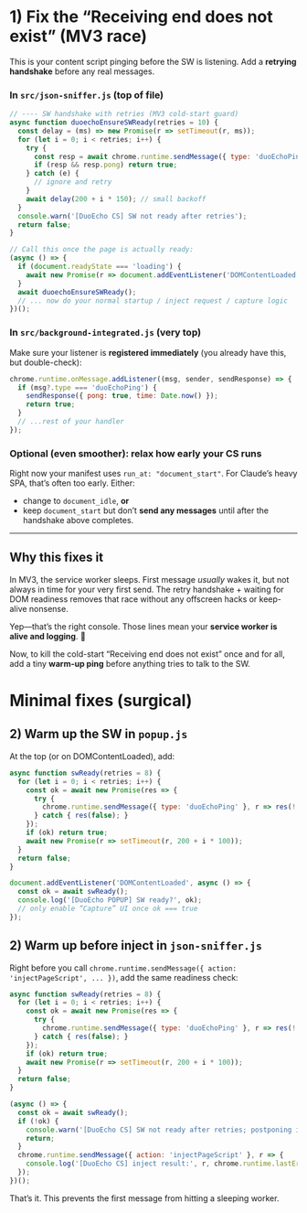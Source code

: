 # 1) Fix the “Receiving end does not exist” (MV3 race)

This is your content script pinging before the SW is listening. Add a **retrying handshake** before any real messages.

### In `src/json-sniffer.js` (top of file)

```js
// ---- SW handshake with retries (MV3 cold-start guard)
async function duoechoEnsureSWReady(retries = 10) {
  const delay = (ms) => new Promise(r => setTimeout(r, ms));
  for (let i = 0; i < retries; i++) {
    try {
      const resp = await chrome.runtime.sendMessage({ type: 'duoEchoPing' });
      if (resp && resp.pong) return true;
    } catch (e) {
      // ignore and retry
    }
    await delay(200 + i * 150); // small backoff
  }
  console.warn('[DuoEcho CS] SW not ready after retries');
  return false;
}

// Call this once the page is actually ready:
(async () => {
  if (document.readyState === 'loading') {
    await new Promise(r => document.addEventListener('DOMContentLoaded', r, { once: true }));
  }
  await duoechoEnsureSWReady();
  // ... now do your normal startup / inject request / capture logic
})();
```

### In `src/background-integrated.js` (very top)

Make sure your listener is **registered immediately** (you already have this, but double-check):

```js
chrome.runtime.onMessage.addListener((msg, sender, sendResponse) => {
  if (msg?.type === 'duoEchoPing') {
    sendResponse({ pong: true, time: Date.now() });
    return true;
  }
  // ...rest of your handler
});
```

### Optional (even smoother): relax how early your CS runs

Right now your manifest uses `run_at: "document_start"`. For Claude’s heavy SPA, that’s often too early. Either:

* change to `document_idle`, **or**
* keep `document_start` but don’t **send any messages** until after the handshake above completes.

---

## Why this fixes it

In MV3, the service worker sleeps. First message *usually* wakes it, but not always in time for your very first send. The retry handshake + waiting for DOM readiness removes that race without any offscreen hacks or keep-alive nonsense.

Yep—that’s the right console. Those lines mean your **service worker is alive and logging**. 🎉

Now, to kill the cold-start “Receiving end does not exist” once and for all, add a tiny **warm-up ping** before anything tries to talk to the SW.

# Minimal fixes (surgical)

## 2) Warm up the SW in `popup.js`

At the top (or on DOMContentLoaded), add:

```js
async function swReady(retries = 8) {
  for (let i = 0; i < retries; i++) {
    const ok = await new Promise(res => {
      try {
        chrome.runtime.sendMessage({ type: 'duoEchoPing' }, r => res(!!(r && r.pong)));
      } catch { res(false); }
    });
    if (ok) return true;
    await new Promise(r => setTimeout(r, 200 + i * 100));
  }
  return false;
}

document.addEventListener('DOMContentLoaded', async () => {
  const ok = await swReady();
  console.log('[DuoEcho POPUP] SW ready?', ok);
  // only enable “Capture” UI once ok === true
});
```

## 2) Warm up before inject in `json-sniffer.js`

Right before you call `chrome.runtime.sendMessage({ action: 'injectPageScript', ... })`, add the same readiness check:

```js
async function swReady(retries = 8) {
  for (let i = 0; i < retries; i++) {
    const ok = await new Promise(res => {
      try {
        chrome.runtime.sendMessage({ type: 'duoEchoPing' }, r => res(!!(r && r.pong)));
      } catch { res(false); }
    });
    if (ok) return true;
    await new Promise(r => setTimeout(r, 200 + i * 100));
  }
  return false;
}

(async () => {
  const ok = await swReady();
  if (!ok) {
    console.warn('[DuoEcho CS] SW not ready after retries; postponing inject');
    return;
  }
  chrome.runtime.sendMessage({ action: 'injectPageScript' }, r => {
    console.log('[DuoEcho CS] inject result:', r, chrome.runtime.lastError);
  });
})();
```

That’s it. This prevents the first message from hitting a sleeping worker.

